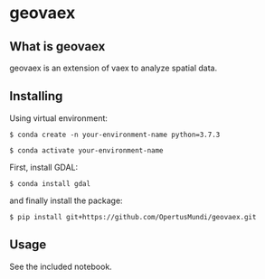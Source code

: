 # geovaex
## What is geovaex
geovaex is an extension of vaex to analyze spatial data.

## Installing
Using virtual environment:
```
$ conda create -n your-environment-name python=3.7.3
```
```
$ conda activate your-environment-name
```
First, install GDAL:
```
$ conda install gdal
```
and finally install the package:
```
$ pip install git+https://github.com/OpertusMundi/geovaex.git
```
## Usage
See the included notebook.
